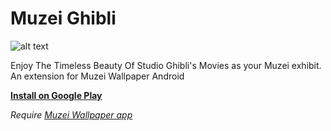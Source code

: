 Muzei Ghibli
============

![alt text](https://raw.githubusercontent.com/eboudrant/net.ebt.muzei.miyazaki/master/docs/screenshots/app.jpg "Screenshots")

Enjoy The Timeless Beauty Of Studio Ghibli's Movies as your Muzei exhibit.
An extension for Muzei Wallpaper Android

**[Install on Google Play](https://play.google.com/store/apps/details?id=net.ebt.muzei.miyazaki)**

*Require [Muzei Wallpaper app](http://get.muzei.co)*
